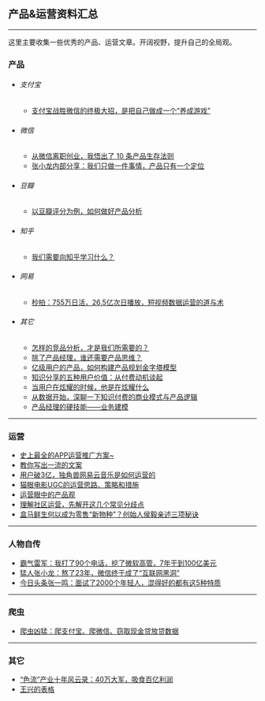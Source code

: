 ## 产品&运营资料汇总

---

这里主要收集一些优秀的产品、运营文章。开阔视野，提升自己的全局观。


### 产品

* ###### 支付宝
	* [支付宝战胜微信的终极大招，是把自己做成一个“养成游戏”](https://mp.weixin.qq.com/s/AACQ-vdtq0bf1qm-wal9kg)
* ###### 微信
	* [从微信离职创业，我悟出了 10 条产品生存法则](product/1.md)
	* [张小龙内部分享：我们只做一件事情，产品只有一个定位](https://mp.weixin.qq.com/s/8nrjDp6UoLM4OJlNnunxYw)
* ###### 豆瓣
	* [以豆瓣评分为例，如何做好产品分析](http://mp.weixin.qq.com/s/pv5H5lN60DBqXohafJBC3Q)
* ###### 知乎
	* [我们需要向知乎学习什么？](https://mp.weixin.qq.com/s/_u49XuPAdi15AgHYtZ5okA)
* ###### 网易
	* [秒拍：755万日活，26.5亿次日播放，短视频数据运营的道与术](https://mp.weixin.qq.com/s/vdVDtMaETV12iHHE9OeB-w)
* ###### 其它
	* [怎样的竞品分析，才是我们所需要的？](http://mp.weixin.qq.com/s/zUxqcLGN4wAvRzF1H_MdSg)
	* [除了产品经理，谁还需要产品思维？](http://mp.weixin.qq.com/s/1OpIxF0QqluoDJGHDpqBIA)
	* [亿级用户的产品，如何构建产品规划金字塔模型 ](http://mp.weixin.qq.com/s/wIWRe6a4gurVuw5_ztsDKg)
	* [知识分享的五种用户价值：从付费动机谈起](https://mp.weixin.qq.com/s/-Z6AmEhoMDw_G4jqmDiFoQ)
	* [当用户在炫耀的时候，他是在炫耀什么](https://mp.weixin.qq.com/s/qqtwEDHmE2MZ9W6CJqDMZA)
	* [从数据开始，深聊一下知识付费的商业模式与产品逻辑](https://mp.weixin.qq.com/s/UA3-wYS7PWBLgdogWFpO7Q)
	* [产品经理的硬技能——业务建模](https://mp.weixin.qq.com/s/ARLlweylQo08G1Y1ONOEWA)


---
### 运营

* [史上最全的APP运营推广方案~](http://mp.weixin.qq.com/s/lIvJppc1ksUtvuMt_2Jrjg)
* [教你写出一流的文案](http://mp.weixin.qq.com/s/hZXqdT4McInqrnvzJVPJ7A)
* [用户破3亿，独角兽网易云音乐是如何运营的](http://mp.weixin.qq.com/s/eNMj_IEZN092eYmq5pTTJg)
* [猫眼电影UGC的运营思路、策略和措施](http://mp.weixin.qq.com/s/C6HvKBxiK8qx0R2JfkeNXg)
* [运营眼中的产品观](http://mp.weixin.qq.com/s/aWd8VNZDEvmbC2up3ByoTA)
* [理解社区运营，先解开这几个常见分歧点](https://mp.weixin.qq.com/s/cSZ-Kbsfra-Gl16HHC8jHQ)
* [盒马鲜生何以成为零售“新物种”？创始人侯毅亲述三项秘诀](https://mp.weixin.qq.com/s/nbP_CoWhowQyvBWvbuqoJA)



---
### 人物自传

* [霸气雷军：我打了90个电话，挖了微软高管，7年干到100亿美元](http://mp.weixin.qq.com/s/3c42WKWFJpXZ2jrMN9cl0g)
* [猛人张小龙：熬了23年，微信终于成了“互联网黑洞”](https://mp.weixin.qq.com/s/VjO5kFB2pjydsbqxLwFBHg)
* [今日头条张一鸣：面试了2000个年轻人，混得好的都有这5种特质](https://mp.weixin.qq.com/s/DFh4Qaw5QolFc2MLIZZ6aw)


---
### 爬虫

* [爬虫凶猛：爬支付宝、爬微信、窃取现金贷放贷数据](https://mp.weixin.qq.com/s/yegR4ThHxFz3B_0Euvy6Zw)


---
### 其它

* [“色流”产业十年风云录：40万大军，吸食百亿利润](http://mp.weixin.qq.com/s/j-Vd_LzyrktXzHGn4_jnBw)
* [王兴的表格](https://mp.weixin.qq.com/s/flPI3IKirAYcj7dCeBzaQA)
